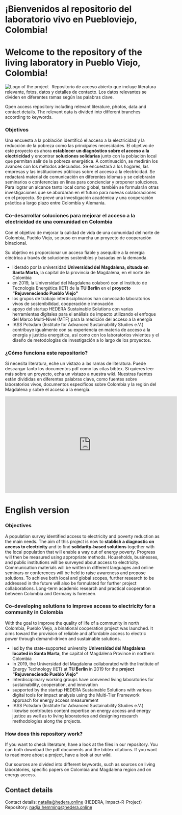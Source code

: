 # ¡Bienvenidos al repositorio del laboratorio vivo en Puebloviejo, Colombia!

# Welcome to the repository of the living laboratory in Pueblo Viejo, Colombia!

<img src="LOGO.png"
     alt="Logo of the project"
     style="float: left; margin-right: 10px;" />


Repositorio de acceso abierto que incluye literatura relevante, fotos, datos y detalles de contacto.
Los datos relevantes se dividen en diferentes ramas según las palabras clave.


Open access repository including relevant literature, photos, data and contact details.
The relevant data is divided into different branches according to keywords.

### Objetivos

Una encuesta a la población identificó el acceso a la electricidad y la reducción de la pobreza como las principales necesidades. 
El objetivo de este proyecto es ahora **establecer un diagnóstico sobre el acceso a la electricidad** y encontrar **soluciones solidarias** junto con la población local que permitan salir de la pobreza energética.
A continuación, se medirán los avances con los métodos adecuados. Se encuestará a los hogares, las empresas y las instituciones públicas sobre el acceso a la electricidad. Se redactará material de comunicación en diferentes idiomas y se celebrarán seminarios o conferencias en línea para concienciar y proponer soluciones. Para lograr un alcance tanto local como global, también se formularán otras investigaciones que se abordarán en el futuro para nuevas colaboraciones en el proyecto. Se prevé una investigación académica y una cooperación práctica a largo plazo entre Colombia y Alemania.


### Co-desarrollar soluciones para mejorar el acceso a la electricidad de una comunidad en Colombia

Con el objetivo de mejorar la calidad de vida de una comunidad del norte de Colombia, Pueblo Viejo, se puso en marcha un proyecto de cooperación binacional. 

Su objetivo es proporcionar un acceso fiable y asequible a la energía eléctrica a través de soluciones sostenibles y basadas en la demanda. 
* liderado por la universidad **Universidad del Magdalena, situada en Santa Marta**, la capital de la provincia de Magdalena, en el norte de Colombia
* en 2019, la Universidad del Magdalena colaboró con el Instituto de Tecnología Energética (IET) de la **TU Berlín** en el **proyecto "Rejuveneciendo Pueblo Viejo"**
* los grupos de trabajo interdisciplinarios han convocado laboratorios vivos de sostenibilidad, cooperación e innovación
* apoyo del startup HEDERA Sustainable Solutions con varias herramientas digitales para el análisis de impacto utilizando el enfoque del Marco Multi-Nivel (MTF) para la medición del acceso a la energía
* IASS Potsdam (Institute for Advanced Sustainability Studies e.V.) contribuye igualmente con su experiencia en materia de acceso a la energía y justicia energética, así como con los laboratorios vivientes y el diseño de metodologías de investigación a lo largo de los proyectos.


### ¿Cómo funciona este repositorio?

Si necesita literatura, eche un vistazo a las ramas de literatura. Puede descargar tanto los documentos pdf como las citas bibtex. Si quieres leer más sobre un proyecto, echa un vistazo a nuestra wiki. 
Nuestras fuentes están divididas en diferentes palabras clave, como fuentes sobre laboratorios vivos, documentos específicos sobre Colombia y la región del Magdalena y sobre el acceso a la energía. 


<iframe width="560" height="315" src="https://www.youtube.com/embed/gZjg6wSJtIw" title="YouTube video player" frameborder="0" allow="accelerometer; autoplay; clipboard-write; encrypted-media; gyroscope; picture-in-picture" allowfullscreen></iframe>

# English version

### Objectives

A population survey identified access to electricity and poverty reduction as the main needs. 
The aim of this project is now to **stablish a diagnostic on access to electricity** and to find **solidarity-based solutions** together with the local population that will enable a way out of energy poverty.
Progress will then be measured using appropriate methods. Households, businesses, and public institutions will be surveyed about access to electricity. Communication materials will be written in different languages and online seminars or conferences will be held to raise awareness and propose solutions. To achieve both local and global scopes, further research to be addressed in the future will also be formulated for further project collaborations. Long-term academic research and practical cooperation between Colombia and Germany is foreseen.

### Co-developing solutions to improve access to electricity for a community in Colombia

With the goal to improve the quality of life of a community in north Colombia, Pueblo Viejo, a binational cooperation project was launched. 
It aims toward the provision of reliable and affordable access to electric power through demand-driven and sustainable solutions.  


* led by the state-supported university **Universidad del Magdalena located in Santa Marta**, the capital of Magdalena Province in northern Colombia
* In 2019, the Universidad del Magdalena collaborated with the Institute of Energy Technology (IET) at **TU Berlin** in 2019 for the **project "Rejuveneciendo Pueblo Viejo"**
* Interdisciplinary working groups have convened living laboratories for sustainability, cooperation, and innovation
* supported by the startup HEDERA Sustainable Solutions with various digital tools for impact analysis using the Multi-Tier Framework approach for energy access measurement
* IASS Potsdam (Institute for Advanced Sustainability Studies e.V.) likewise contributes content expertise on energy access and energy justice as well as to living laboratories and designing research methodologies along the projects.

### How does this repository work?

If you want to check literature, have a look at the files in our repository.  You can both download the pdf documents and the bibtex citations. 
If you want to read more about a project, have a look at our wiki.

Our sources are divided into different keywords, such as sources on living laboratories, specific papers on Colombia and Magdalena region and on energy access. 



## Contact details
Contact details: natalia@hedera.online (HEDERA, Impact-R-Project)
Repository: nadja.hemming@hedera.online

